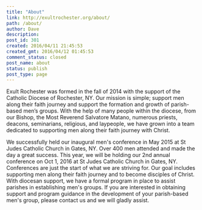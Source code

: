 ```yaml
---
title: "About"
link: http://exultrochester.org/about/
path: /about/
author: Dave
description:
post_id: 301
created: 2016/04/11 21:45:53
created_gmt: 2016/04/12 01:45:53
comment_status: closed
post_name: about
status: publish
post_type: page
---
```


Exult Rochester was formed in the fall of 2014 with the support of the Catholic Diocese of Rochester, NY. Our mission is simple; support men along their faith journey and support the formation and growth of parish-based men’s groups. With the help of many people within the diocese, from our Bishop, the Most Reverend Salvatore Matano, numerous priests, deacons, seminarians, religious, and laypeople, we have grown into a team dedicated to supporting men along their faith journey with Christ.

We successfully held our inaugural men's conference in May 2015 at St Judes Catholic Church in Gates, NY. Over 400 men attended and made the day a great success. This year, we will be holding our 2nd annual conference on Oct 1, 2016 at St Judes Catholic Church in Gates, NY. Conferences are just the start of what we are striving for. Our goal includes supporting men along their faith journey and to become disciples of Christ. With diocesan support, we have a formal program in place to assist parishes in establishing men's groups. If you are interested in obtaining support and program guidance in the development of your parish-based men's group, please contact us and we will gladly assist.
